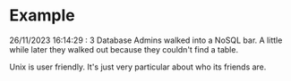 # Example

<!-- replace-with-date starts -->
26/11/2023 16:14:29 : 3 Database Admins walked into a NoSQL bar. A little while later they walked out because they couldn't find a table.
<!-- replace-with-date ends -->

<!-- replace-with-joke starts -->
Unix is user friendly. It's just very particular about who its friends are.
<!-- replace-with-joke ends -->